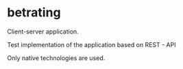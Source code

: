 # betrating
Client-server application. 

Test implementation of the application based on REST - API

Only native technologies are used.


